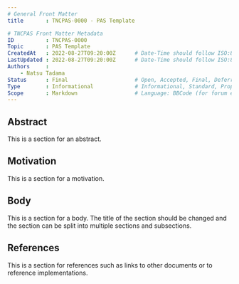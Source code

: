 ```yaml
---
# General Front Matter
title       : TNCPAS-0000 - PAS Template

# TNCPAS Front Matter Metadata
ID          : TNCPAS-0000
Topic       : PAS Template
CreatedAt   : 2022-08-27T09:20:00Z      # Date-Time should follow ISO:8601
LastUpdated : 2022-08-27T09:20:00Z      # Date-Time should follow ISO:8601
Authors     :
    - Natsu Tadama
Status      : Final                     # Open, Accepted, Final, Deferred, Abandoned
Type        : Informational             # Informational, Standard, Proposal
Scope       : Markdown                  # Language: BBCode (for forum etc), Excel, Markdown, PowerShell, Python, etc.
---
```


## Abstract

This is a section for an abstract.

## Motivation

This is a section for a motivation.

## Body

This is a section for a body. The title of the section should be changed and
the section can be split into multiple sections and subsections.

## References

This is a section for references such as links to other documents or to
reference implementations.
